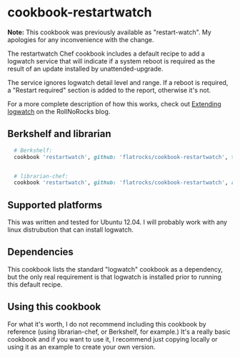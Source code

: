 # cookbook-restartwatch

__Note:__ This cookbook was previously available as "restart-watch".
My apologies for any inconvenience with the change.

The restartwatch Chef cookbook includes a default recipe
to add a logwatch service that will indicate if a system reboot is required
as the result of an update installed by unattended-upgrade.

The service ignores logwatch detail level and range.
If a reboot is required, a "Restart required" section is
added to the report, otherwise it's not.

For a more complete description of how this works,
check out [Extending logwatch](http://www.rollnorocks.com/2014/03/extendinglogwatch/)
on the RollNoRocks blog.

## Berkshelf and librarian
```ruby
  # Berkshelf:
  cookbook 'restartwatch', github: 'flatrocks/cookbook-restartwatch', tag: '0.3.0'


  # librarian-chef:
  cookbook 'restartwatch', github: 'flatrocks/cookbook-restartwatch', ref: '0.3.0'
```

## Supported platforms

This was written and tested for Ubuntu 12.04.
I will probably work with any
linux distrubution that can install logwatch.

## Dependencies

This cookbook lists the standard "logwatch" cookbook as a dependency,
but the only real requirement is that logwatch is installed prior
to running this default recipe.

## Using this cookbook

For what it's worth, I do not recommend including this cookbook by reference
(using librarian-chef, or Berkshelf, for example.)
It's a really basic cookbook and if you want to use it,
I recommend just copying locally or using it as an example
to create your own version.
